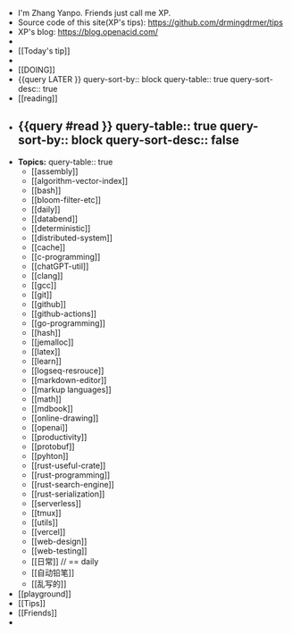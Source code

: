 - I'm Zhang Yanpo. Friends just call me XP.
- Source code of this site(XP's tips): https://github.com/drmingdrmer/tips
- XP's blog: https://blog.openacid.com/
-
- [[Today's tip]]
-
- [[DOING]]
- {{query LATER }}
  query-sort-by:: block
  query-table:: true
  query-sort-desc:: true
- [[reading]]
- {{query #read }}
  query-table:: true
  query-sort-by:: block
  query-sort-desc:: false
	-
- **Topics:**
  query-table:: true
	- [[assembly]]
	- [[algorithm-vector-index]]
	- [[bash]]
	- [[bloom-filter-etc]]
	- [[daily]]
	- [[databend]]
	- [[deterministic]]
	- [[distributed-system]]
	- [[cache]]
	- [[c-programming]]
	- [[chatGPT-util]]
	- [[clang]]
	- [[gcc]]
	- [[git]]
	- [[github]]
	- [[github-actions]]
	- [[go-programming]]
	- [[hash]]
	- [[jemalloc]]
	- [[latex]]
	- [[learn]]
	- [[logseq-resrouce]]
	- [[markdown-editor]]
	- [[markup languages]]
	- [[math]]
	- [[mdbook]]
	- [[online-drawing]]
	- [[openai]]
	- [[productivity]]
	- [[protobuf]]
	- [[pyhton]]
	- [[rust-useful-crate]]
	- [[rust-programming]]
	- [[rust-search-engine]]
	- [[rust-serialization]]
	- [[serverless]]
	- [[tmux]]
	- [[utils]]
	- [[vercel]]
	- [[web-design]]
	- [[web-testing]]
	- [[日常]] // == daily
	- [[自动铅笔]]
	- [[乱写的]]
- [[playground]]
- [[Tips]]
- [[Friends]]
-